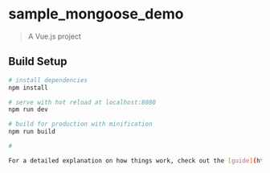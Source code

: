# sample_mongoose_demo


> A Vue.js project

## Build Setup

``` bash
# install dependencies
npm install

# serve with hot reload at localhost:8080
npm run dev

# build for production with minification
npm run build

#  

For a detailed explanation on how things work, check out the [guide](http://vuejs-templates.github.io/webpack/) and [docs for vue-loader](http://vuejs.github.io/vue-loader).
